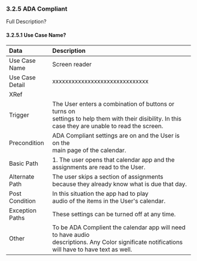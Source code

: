 ### 3.2.5 ADA Compliant

Full Description?

#### 3.2.5.1 Use Case Name?

| Data          | Description |
|:--------------|:-----------------|
|Use Case Name  | Screen reader|
|Use Case Detail| xxxxxxxxxxxxxxxxxxxxxxxxxxxxxx |
|XRef           ||
|Trigger	| The User enters a combination of buttons or turns on</br>settings to help them with their disibility. In this</br> case they are unable to read the screen.|
|Precondition 	| ADA Compliant settings are on and the User is on the</br> main page of the calendar.|
|Basic Path	| 1. The user opens that calendar app and the assignments are read  to the User.|
|Alternate Path | The user skips a section of assignments because they already know what is due that day.|
|Post Condition	| In this situation the app had to play</br> audio of the items in the User's calendar.|
|Exception Paths|These settings can be turned off at any time.|
|Other		| To be ADA Complient the calendar app will need to have audio</br>descriptions. Any Color significate notifications will have to have text as well.|
